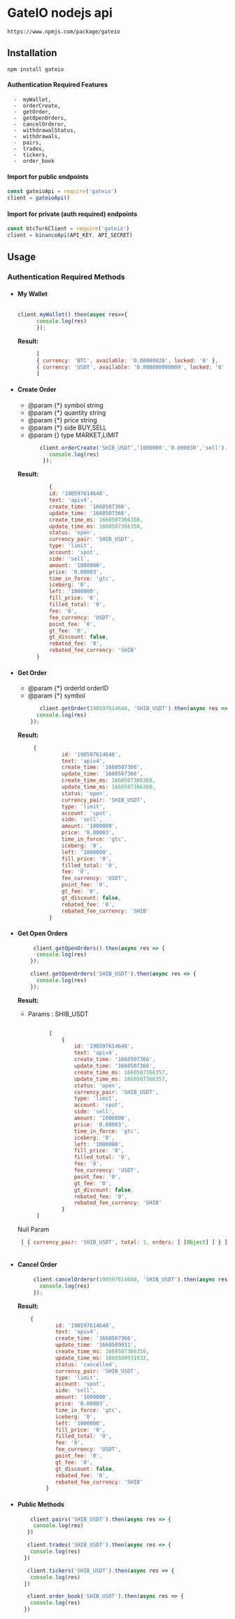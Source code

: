 # GateIO nodejs api

```
https://www.npmjs.com/package/gateio

```


## Installation

```
npm install gateio
```


#### Authentication Required Features

      -  myWallet,
      -  orderCreate,
      -  getOrder,
      -  getOpenOrders,
      -  cancelOrderor,
      -  withdrawalStatus,
      -  withdrawals,
      -  pairs,
      -  trades,
      -  tickers,
      -  order_book


#### Import for public endpoints
```js
const gateioApi = require('gateio')
client = gateioApi()
```
#### Import for private (auth required) endpoints
```js
const btcTurkClient = require('gateio')
client = binanceApi(API_KEY, API_SECRET)
```
## Usage

### Authentication Required Methods
- #### My Wallet 

  ```js

  client.myWallet().then(async res=>{
        console.log(res)  
        }); 

  ```
  **Result:** 
  ```js
        [
        { currency: 'BTC', available: '0.00000028', locked: '0' },
        { currency: 'USDT', available: '0.000000000009', locked: '0' },
        ]
  ```

- #### Create Order 
  
    * @param {*} symbol  string
    * @param {*} quantity  string
    * @param {*} price  string
    * @param {*} side  BUY,SELL
    * @param {} type  MARKET,LIMIT

  ```js
         client.orderCreate('SHIB_USDT','1000000','0.000030','sell').then(async res=>{
            console.log(res)  
          });  
  ```
  **Result:** 
  ```js
            {
            id: '190597614648',
            text: 'apiv4',
            create_time: '1660507366',
            update_time: '1660507366',
            create_time_ms: 1660507366350,
            update_time_ms: 1660507366350,
            status: 'open',
            currency_pair: 'SHIB_USDT',
            type: 'limit',
            account: 'spot',
            side: 'sell',
            amount: '1000000',
            price: '0.00003',
            time_in_force: 'gtc',
            iceberg: '0',
            left: '1000000',
            fill_price: '0',
            filled_total: '0',
            fee: '0',
            fee_currency: 'USDT',
            point_fee: '0',
            gt_fee: '0',
            gt_discount: false,
            rebated_fee: '0',
            rebated_fee_currency: 'SHIB'
        }
  ```

- #### Get Order
     * @param {*} orderId  orderID
     * @param {*} symbol 

  ```js
         client.getOrder(190597614648, 'SHIB_USDT').then(async res => {
        console.log(res)
      });
  ```
  **Result:** 
  ```js
       {
                id: '190597614648',
                text: 'apiv4',
                create_time: '1660507366',
                update_time: '1660507366',
                create_time_ms: 1660507366360,
                update_time_ms: 1660507366360,
                status: 'open',
                currency_pair: 'SHIB_USDT',
                type: 'limit',
                account: 'spot',
                side: 'sell',
                amount: '1000000',
                price: '0.00003',
                time_in_force: 'gtc',
                iceberg: '0',
                left: '1000000',
                fill_price: '0',
                filled_total: '0',
                fee: '0',
                fee_currency: 'USDT',
                point_fee: '0',
                gt_fee: '0',
                gt_discount: false,
                rebated_fee: '0',
                rebated_fee_currency: 'SHIB'
            } 
  ```
- #### Get Open Orders

  ```js
       client.getOpenOrders().then(async res => {
        console.log(res)
      }); 

      client.getOpenOrders('SHIB_USDT').then(async res => {
        console.log(res)
      }); 
  ```
  **Result:**
    * Params : SHIB_USDT 
  ```js
      
            [
                {
                    id: '190597614648',
                    text: 'apiv4',
                    create_time: '1660507366',
                    update_time: '1660507366',
                    create_time_ms: 1660507366357,
                    update_time_ms: 1660507366357,
                    status: 'open',
                    currency_pair: 'SHIB_USDT',
                    type: 'limit',
                    account: 'spot',
                    side: 'sell',
                    amount: '1000000',
                    price: '0.00003',
                    time_in_force: 'gtc',
                    iceberg: '0',
                    left: '1000000',
                    fill_price: '0',
                    filled_total: '0',
                    fee: '0',
                    fee_currency: 'USDT',
                    point_fee: '0',
                    gt_fee: '0',
                    gt_discount: false,
                    rebated_fee: '0',
                    rebated_fee_currency: 'SHIB'
                }
        ]
    ```
    Null Param
     ```js
      [ { currency_pair: 'SHIB_USDT', total: 1, orders: [ [Object] ] } ]  
      ```


 - #### Cancel Order
  
   ```js
        client.cancelOrderor(190597614648, 'SHIB_USDT').then(async res => {
          console.log(res)
        });
   ```  
    **Result:** 
    ```js
        {
                id: '190597614648',
                text: 'apiv4',
                create_time: '1660507366',
                update_time: '1660509931',
                create_time_ms: 1660507366350,
                update_time_ms: 1660509931032,
                status: 'cancelled',
                currency_pair: 'SHIB_USDT',
                type: 'limit',
                account: 'spot',
                side: 'sell',
                amount: '1000000',
                price: '0.00003',
                time_in_force: 'gtc',
                iceberg: '0',
                left: '1000000',
                fill_price: '0',
                filled_total: '0',
                fee: '0',
                fee_currency: 'USDT',
                point_fee: '0',
                gt_fee: '0',
                gt_discount: false,
                rebated_fee: '0',
                rebated_fee_currency: 'SHIB'
             }
    ```
 - #### Public Methods
   
   ```js
       client.pairs('SHIB_USDT').then(async res => {
        console.log(res)
      }) 
   ```  
    ```js
       client.trades('SHIB_USDT').then(async res => {
        console.log(res)
      }) 
   ```  

    ```js
       client.tickers('SHIB_USDT').then(async res => {
        console.log(res)
      }) 
   ```  

    ```js
       client.order_book('SHIB_USDT').then(async res => {
        console.log(res)
      }) 
   ```  